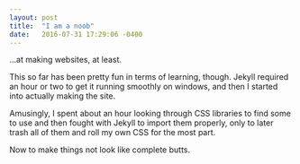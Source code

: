 ```yaml
---
layout: post
title:  "I am a noob"
date:   2016-07-31 17:29:06 -0400
---
```


...at making websites, at least.

This so far has been pretty fun in terms of learning, though. Jekyll required an hour or two to get it running smoothly on windows, and then I started into actually making the site.

Amusingly, I spent about an hour looking through CSS libraries to find some to use and then fought with Jekyll to import them properly, only to later trash all of them and roll my own CSS for the most part.

Now to make things not look like complete butts.
